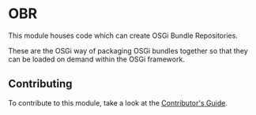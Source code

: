 # OBR

This module houses code which can create OSGi Bundle Repositories. 

These are the OSGi way of packaging OSGi bundles together so that they can be loaded on demand within the OSGi framework.

## Contributing

To contribute to this module, take a look at the [Contributor's Guide](https://github.com/galasa-dev/galasa/blob/main/CONTRIBUTING.md).